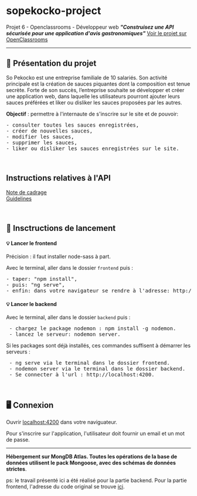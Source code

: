 # sopekocko-project
Projet 6 - Openclassrooms - Développeur web 
<em><strong>"Construisez une API sécurisée pour une application d'avis gastronomiques"</strong></em>
  [Voir le projet sur OpenClassrooms](https://openclassrooms.com/fr/projects/676/assignment)
<hr>

<h2>📌 Présentation du projet</h2>

<p>So Pekocko est une entreprise familiale de 10 salariés.
Son activité principale est la création de sauces piquantes dont la composition est tenue secrète.
Forte de son succès, l’entreprise souhaite se développer et créer une application web, dans laquelle les utilisateurs pourront ajouter leurs sauces préférées et liker ou disliker les sauces proposées par les autres.

  <strong>Objectif</strong> : permettre à l'internaute de s'inscrire sur le site et de pouvoir:

 <pre>
- consulter toutes les sauces enregistrées,
- créer de nouvelles sauces,
- modifier les sauces,
- supprimer les sauces,
- liker ou disliker les sauces enregistrées sur le site.
</pre>
 
 <br>

<h2>Instructions relatives à l'API</h2>

[Note de cadrage](https://s3.eu-west-1.amazonaws.com/course.oc-static.com/projects/DWJ_FR_P6/P6_Note%20de%20cadrage%20So%20Pekocko_V3.pdf)<br>
[Guidelines](https://s3-eu-west-1.amazonaws.com/course.oc-static.com/projects/DWJ_FR_P6/Guidelines+API.pdf)

 <br>

<h2>🔨 Insctructions de lancement</h2>

<h4>💡 Lancer le frontend</h4>

Précision : il faut installer node-sass à part.

Avec le terminal, aller dans le dossier <code>frontend</code> puis :

<pre>
- taper: "npm install",
- puis: "ng serve",
- enfin: dans votre navigateur se rendre à l'adresse: http://localhost:4200 
</pre>

<h4>💡 Lancer le backend</h4>

Avec le terminal, aller dans le dossier <code>backend</code> puis :

<pre>
 - chargez le package nodemon : npm install -g nodemon.
 - lancez le serveur: nodemon server.
</pre>

Si les packages sont déjà installés, ces commandes suffisent à démarrer les serveurs :

<pre>
 - ng serve via le terminal dans le dossier frontend.
 - nodemon server via le terminal dans le dossier backend.
 - Se connecter à l'url : http://localhost:4200.
</pre>

 <br>

<h2>🖥 Connexion</h2>

Ouvrir [localhost:4200](https://localhost:4200) dans votre naviguateur.

Pour s'inscrire sur l'application, l'utilisateur doit fournir un email et un mot de passe.

<hr>

<p><strong>Hébergement sur MongDB Atlas. Toutes les opérations de la base de données utilisent le pack Mongoose, avec des schémas de données strictes</strong>.</p>

ps: le travail présenté ici a été réalisé pour la partie backend. Pour la partie frontend, l'adresse du code original se trouve [ici](https://github.com/OpenClassrooms-Student-Center/dwj-projet6).

